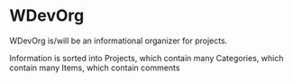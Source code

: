 ﻿# WDevOrg
WDevOrg is/will be an informational organizer for projects.

Information is sorted into Projects, 
which contain many Categories, 
which contain many Items,
which contain comments